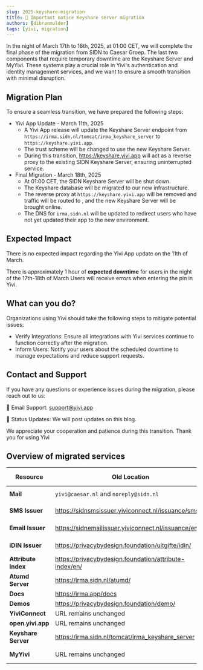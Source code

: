```yaml
---
slug: 2025-keyshare-migration
title: 📢 Important notice Keyshare server migration
authors: [dibranmulder]
tags: [yivi, migration]
---
```


In the night of March 17th to 18th, 2025, at 01:00 CET, we will complete the final phase of the migration from SIDN to Caesar Groep. The last two components that require temporary downtime are the Keyshare Server and MyYivi. These systems play a crucial role in Yivi's authentication and identity management services, and we want to ensure a smooth transition with minimal disruption.

## Migration Plan
To ensure a seamless transition, we have prepared the following steps:

- Yivi App Update - March 11th, 2025
  - A Yivi App release will update the Keyshare Server endpoint from `https://irma.sidn.nl/tomcat/irma_keyshare_server` to `https://keyshare.yivi.app`.
  - The trust scheme will be changed to use the new Keyshare Server.
  - During this transition, https://keyshare.yivi.app will act as a reverse proxy to the existing SIDN Keyshare Server, ensuring uninterrupted service.
- Final Migration - March 18th, 2025
  - At 01:00 CET, the SIDN Keyshare Server will be shut down.
  - The Keyshare database will be migrated to our new infrastructure.
  - The reverse proxy at `https://keyshare.yivi.app` will be removed and traffic will be routed to , and the new Keyshare Server will be brought online.
  - The DNS for `irma.sidn.nl` will be updated to redirect users who have not yet updated their app to the new environment.

## Expected Impact
There is no expected impact regarding the Yivi App update on the 11th of March.

There is approximately 1 hour of **expected downtime** for users in the night of the 17th-18th of March
Users will receive errors when entering the pin in Yivi.

## What can you do?
Organizations using Yivi should take the following steps to mitigate potential issues:
- Verify Integrations: Ensure all integrations with Yivi services continue to function correctly after the migration.
- Inform Users: Notify your users about the scheduled downtime to manage expectations and reduce support requests.

## Contact and Support
If you have any questions or experience issues during the migration, please reach out to us:

📧 Email Support: support@yivi.app

📢 Status Updates: We will post updates on this blog.

We appreciate your cooperation and patience during this transition. Thank you for using Yivi

## Overview of migrated services

| **Resource**          | **Old Location**                                           | **New Location**                      | **Migration Date**   |
|-----------------------|------------------------------------------------------------|---------------------------------------|----------------------|
| **Mail**              | `yivi@caesar.nl` and `noreply@sidn.nl`                     | `support@yivi.app` and `noreply@mail.yivi.app`| ✅ Ready     |
| **SMS Issuer**        | https://sidnsmsissuer.yiviconnect.nl/issuance/sms          | https://sms-issuer.yivi.app           | 🚀 Live           |
| **Email Issuer**      | https://sidnemailissuer.yiviconnect.nl/issuance/email      | https://email-issuer.yivi.app         | 🚀 Live             |
| **iDIN Issuer**       | https://privacybydesign.foundation/uitgifte/idin/          | https://idin-issuer.yivi.app          | 🚀 Live
| **Attribute Index**   | https://privacybydesign.foundation/attribute-index/en/     | https://attribute-index.yivi.app      | 🚀 Live      |
| **Atumd Server**      | https://irma.sidn.nl/atumd/                                | https://atumd.yivi.app                | 🚀 Live         |
| **Docs**              | https://irma.app/docs                                      | https://docs.yivi.app                 | 🚀 Live |
| **Demos**             | https://privacybydesign.foundation/demo/                   | https://demos.yivi.app                | 🚀 Live         |
| **YiviConnect**       | URL remains unchanged                                      | URL remains unchanged                 | 🚀 Live  |
| **open.yivi.app**     | URL remains unchanged                                      | URL remains unchanged                 | 🚀 Live  |
| **Keyshare Server**   | https://irma.sidn.nl/tomcat/irma_keyshare_server           | https://keyshare.yivi.app             | **⚠️ 18th of March** |
| **MyYivi**            | URL remains unchanged                                      | URL remains unchanged                 | **⚠️ 18th of March** |
